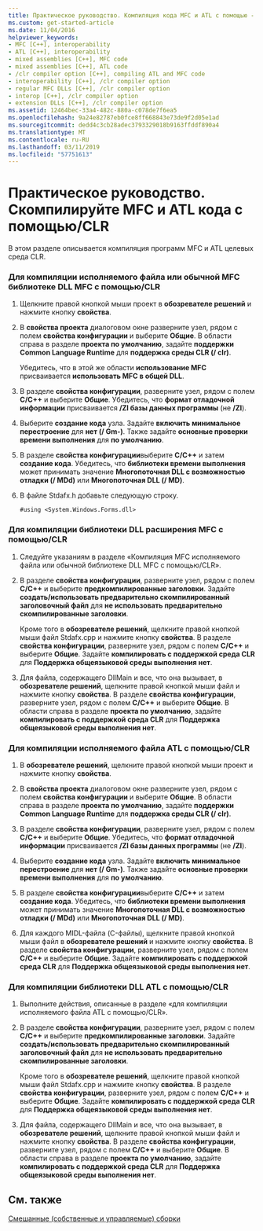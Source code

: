 ```yaml
---
title: Практическое руководство. Компиляция кода MFC и ATL с помощью - clr
ms.custom: get-started-article
ms.date: 11/04/2016
helpviewer_keywords:
- MFC [C++], interoperability
- ATL [C++], interoperability
- mixed assemblies [C++], MFC code
- mixed assemblies [C++], ATL code
- /clr compiler option [C++], compiling ATL and MFC code
- interoperability [C++], /clr compiler option
- regular MFC DLLs [C++], /clr compiler option
- interop [C++], /clr compiler option
- extension DLLs [C++], /clr compiler option
ms.assetid: 12464bec-33a4-482c-880a-c078de7f6ea5
ms.openlocfilehash: 9a24e82787eb0fce8ff668843e73de9f2d05e1ad
ms.sourcegitcommit: dedd4c3cb28adec3793329018b9163ffddf890a4
ms.translationtype: MT
ms.contentlocale: ru-RU
ms.lasthandoff: 03/11/2019
ms.locfileid: "57751613"
---
```

# <a name="how-to-compile-mfc-and-atl-code-by-using-clr"></a>Практическое руководство. Скомпилируйте MFC и ATL кода с помощью/CLR

В этом разделе описывается компиляция программ MFC и ATL целевых среда CLR.

### <a name="to-compile-an-mfc-executable-or-regular-mfc-dll-by-using-clr"></a>Для компиляции исполняемого файла или обычной MFC библиотеке DLL MFC с помощью/CLR

1. Щелкните правой кнопкой мыши проект в **обозревателе решений** и нажмите кнопку **свойства**.

1. В **свойства проекта** диалоговом окне разверните узел, рядом с полем **свойства конфигурации** и выберите **Общие**. В области справа в разделе **проекта по умолчанию**, задайте **поддержки Common Language Runtime** для **поддержка среды CLR (/ clr)**.

   Убедитесь, что в этой же области **использование MFC** присваивается **использовать MFC в общей DLL**.

1. В разделе **свойства конфигурации**, разверните узел, рядом с полем **C/C++** и выберите **Общие**. Убедитесь, что **формат отладочной информации** присваивается **/ZI базы данных программы** (не **/ZI**).

1. Выберите **создание кода** узла. Задайте **включить минимальное перестроение** для **нет (/ Gm-)**. Также задайте **основные проверки времени выполнения** для **по умолчанию**.

1. В разделе **свойства конфигурации**выберите **C/C++** и затем **создание кода**. Убедитесь, что **библиотеки времени выполнения** может принимать значение **Многопоточная DLL с возможностью отладки (/ MDd)** или **Многопоточная DLL (/ MD)**.

1. В файле Stdafx.h добавьте следующую строку.

    ```
    #using <System.Windows.Forms.dll>
    ```

### <a name="to-compile-an-mfc-extension-dll-by-using-clr"></a>Для компиляции библиотеки DLL расширения MFC с помощью/CLR

1. Следуйте указаниям в разделе «Компиляция MFC исполняемого файла или обычной библиотеке DLL MFC с помощью/CLR».

1. В разделе **свойства конфигурации**, разверните узел, рядом с полем **C/C++** и выберите **предкомпилированные заголовки**. Задайте **создать/использовать предварительно скомпилированный заголовочный файл** для **не использовать предварительно скомпилированные заголовки**.

   Кроме того в **обозревателе решений**, щелкните правой кнопкой мыши файл Stdafx.cpp и нажмите кнопку **свойства**. В разделе **свойства конфигурации**, разверните узел, рядом с полем **C/C++** и выберите **Общие**. Задайте **компилировать с поддержкой среда CLR** для **Поддержка общеязыковой среды выполнения нет**.

1. Для файла, содержащего DllMain и все, что она вызывает, в **обозревателе решений**, щелкните правой кнопкой мыши файл и нажмите кнопку **свойства**. В разделе **свойства конфигурации**, разверните узел, рядом с полем **C/C++** и выберите **Общие**. В области справа в разделе **проекта по умолчанию**, задайте **компилировать с поддержкой среда CLR** для **Поддержка общеязыковой среды выполнения нет**.

### <a name="to-compile-an-atl-executable-by-using-clr"></a>Для компиляции исполняемого файла ATL с помощью/CLR

1. В **обозревателе решений**, щелкните правой кнопкой мыши проект и нажмите кнопку **свойства**.

1. В **свойства проекта** диалоговом окне разверните узел, рядом с полем **свойства конфигурации** и выберите **Общие**. В области справа в разделе **проекта по умолчанию**, задайте **поддержки Common Language Runtime** для **поддержка среды CLR (/ clr)**.

1. В разделе **свойства конфигурации**, разверните узел, рядом с полем **C/C++** и выберите **Общие**. Убедитесь, что **формат отладочной информации** присваивается **/ZI базы данных программы** (не **/ZI**).

1. Выберите **создание кода** узла. Задайте **включить минимальное перестроение** для **нет (/ Gm-)**. Также задайте **основные проверки времени выполнения** для **по умолчанию**.

1. В разделе **свойства конфигурации**выберите **C/C++** и затем **создание кода**. Убедитесь, что **библиотеки времени выполнения** может принимать значение **Многопоточная DLL с возможностью отладки (/ MDd)** или **Многопоточная DLL (/ MD)**.

1. Для каждого MIDL-файла (C-файлы), щелкните правой кнопкой мыши файл в **обозревателе решений** и нажмите кнопку **свойства**. В разделе **свойства конфигурации**, разверните узел, рядом с полем **C/C++** и выберите **Общие**. Задайте **компилировать с поддержкой среда CLR** для **Поддержка общеязыковой среды выполнения нет**.

### <a name="to-compile-an-atl-dll-by-using-clr"></a>Для компиляции библиотеки DLL ATL с помощью/CLR

1. Выполните действия, описанные в разделе «для компиляции исполняемого файла ATL с помощью/CLR».

1. В разделе **свойства конфигурации**, разверните узел, рядом с полем **C/C++** и выберите **предкомпилированные заголовки**. Задайте **создать/использовать предварительно скомпилированный заголовочный файл** для **не использовать предварительно скомпилированные заголовки**.

   Кроме того в **обозревателе решений**, щелкните правой кнопкой мыши файл Stdafx.cpp и нажмите кнопку **свойства**. В разделе **свойства конфигурации**, разверните узел, рядом с полем **C/C++** и выберите **Общие**. Задайте **компилировать с поддержкой среда CLR** для **Поддержка общеязыковой среды выполнения нет**.

1. Для файла, содержащего DllMain и все, что она вызывает, в **обозревателе решений**, щелкните правой кнопкой мыши файл и нажмите кнопку **свойства**. В разделе **свойства конфигурации**, разверните узел, рядом с полем **C/C++** и выберите **Общие**. В области справа в разделе **проекта по умолчанию**, задайте **компилировать с поддержкой среда CLR** для **Поддержка общеязыковой среды выполнения нет**.

## <a name="see-also"></a>См. также

[Смешанные (собственные и управляемые) сборки](../dotnet/mixed-native-and-managed-assemblies.md)
